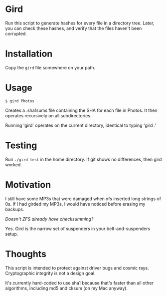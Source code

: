 # Gird

Run this script to generate hashes for every file in a directory tree.
Later, you can check these hashes, and verify that the files haven't been
corrupted.

# Installation

Copy the `gird` file somewhere on your path.

# Usage

```
$ gird Photos
```

Creates a .sha1sums file containing the SHA for each file in Photos.
It then operates recursively on all subdirectories.

Running 'gird' operates on the current directory, identical to typing 'gird .'

# Testing

Run `./gird test` in the home directory.
If git shows no differences, then gird worked.

# Motivation

I still have some MP3s that were damaged when xfs inserted long strings of 0s.
If I had girded my MP3s, I would have noticed before erasing my backups.

_Doesn't ZFS already have checksumming?_

Yes. Gird is the narrow set of suspenders in your belt-and-suspenders setup.

# Thoughts

This script is intended to protect against driver bugs and cosmic
rays. Cryptographic integrity is not a design goal.

It's currently hard-coded to use sha1 because that's faster than all other
algorithms, including md5 and cksum (on my Mac anyway).